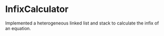 # InfixCalculator
Implemented a heterogeneous linked list and stack to calculate the infix of an equation.
